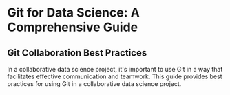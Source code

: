 # Git for Data Science: A Comprehensive Guide

## Git Collaboration Best Practices
In a collaborative data science project, it's important to use Git in a way that facilitates effective communication and teamwork. This guide provides best practices for using Git in a collaborative data science project.
